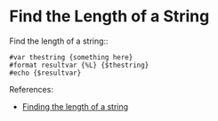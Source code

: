 Find the Length of a String
===========================
Find the length of a string::

    #var thestring {something here}
    #format resultvar {%L} {$thestring}
    #echo {$resultvar}

References:
- [Finding the length of a string](http://tintin.sourceforge.net/board/viewtopic.php?t=2220)
